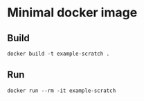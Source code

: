 # Minimal docker image

## Build

`docker build -t example-scratch .`

## Run

`docker run --rm -it example-scratch`
